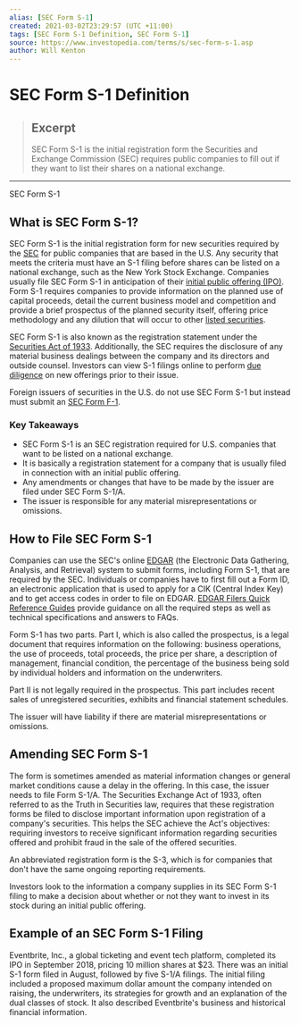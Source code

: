 ```yaml
---
alias: [SEC Form S-1]
created: 2021-03-02T23:29:57 (UTC +11:00)
tags: [SEC Form S-1 Definition, SEC Form S-1]
source: https://www.investopedia.com/terms/s/sec-form-s-1.asp
author: Will Kenton
---
```


# SEC Form S-1 Definition

> ## Excerpt
> SEC Form S-1 is the initial registration form the Securities and Exchange Commission (SEC) requires public companies to fill out if they want to list their shares on a national exchange.

---

SEC Form S-1
## What is SEC Form S-1?

SEC Form S-1 is the initial registration form for new securities required by the [SEC](https://www.investopedia.com/terms/s/sec.asp) for public companies that are based in the U.S. Any security that meets the criteria must have an S-1 filing before shares can be listed on a national exchange, such as the New York Stock Exchange. Companies usually file SEC Form S-1 in anticipation of their [initial public offering (IPO)](https://www.investopedia.com/terms/i/ipo.asp). Form S-1 requires companies to provide information on the planned use of capital proceeds, detail the current business model and competition and provide a brief prospectus of the planned security itself, offering price methodology and any dilution that will occur to other [listed securities](https://www.investopedia.com/terms/l/listedsecurity.asp).

SEC Form S-1 is also known as the registration statement under the [Securities Act of 1933](https://www.investopedia.com/terms/s/securitiesact1933.asp). Additionally, the SEC requires the disclosure of any material business dealings between the company and its directors and outside counsel. Investors can view S-1 filings online to perform [due diligence](https://www.investopedia.com/terms/d/duediligence.asp) on new offerings prior to their issue.

Foreign issuers of securities in the U.S. do not use SEC Form S-1 but instead must submit an [SEC Form F-1](https://www.investopedia.com/terms/s/sec-form-f-1.asp).

### Key Takeaways

-   SEC Form S-1 is an SEC registration required for U.S. companies that want to be listed on a national exchange.
-   It is basically a registration statement for a company that is usually filed in connection with an initial public offering.
-   Any amendments or changes that have to be made by the issuer are filed under SEC Form S-1/A.
-   The issuer is responsible for any material misrepresentations or omissions.

## How to File SEC Form S-1

Companies can use the SEC's online [EDGAR](https://www.sec.gov/page/everythingedgar) (the Electronic Data Gathering, Analysis, and Retrieval) system to submit forms, including Form S-1, that are required by the SEC. Individuals or companies have to first fill out a Form ID, an electronic application that is used to apply for a CIK (Central Index Key) and to get access codes in order to file on EDGAR. [EDGAR Filers Quick Reference Guides](https://www.sec.gov/info/edgar/edgar-quick-reference-guides.shtml) provide guidance on all the required steps as well as technical specifications and answers to FAQs.

Form S-1 has two parts. Part I, which is also called the prospectus, is a legal document that requires information on the following: business operations, the use of proceeds, total proceeds, the price per share, a description of management, financial condition, the percentage of the business being sold by individual holders and information on the underwriters.

Part II is not legally required in the prospectus. This part includes recent sales of unregistered securities, exhibits and financial statement schedules.

The issuer will have liability if there are material misrepresentations or omissions.

## Amending SEC Form S-1

The form is sometimes amended as material information changes or general market conditions cause a delay in the offering. In this case, the issuer needs to file Form S-1/A. The Securities Exchange Act of 1933, often referred to as the Truth in Securities law, requires that these registration forms be filed to disclose important information upon registration of a company's securities. This helps the SEC achieve the Act's objectives: requiring investors to receive significant information regarding securities offered and prohibit fraud in the sale of the offered securities.

An abbreviated registration form is the S-3, which is for companies that don't have the same ongoing reporting requirements.

Investors look to the information a company supplies in its SEC Form S-1 filing to make a decision about whether or not they want to invest in its stock during an initial public offering.

## Example of an SEC Form S-1 Filing

Eventbrite, Inc., a global ticketing and event tech platform, completed its IPO in September 2018, pricing 10 million shares at $23. There was an initial S-1 form filed in August, followed by five S-1/A filings. The initial filing included a proposed maximum dollar amount the company intended on raising, the underwriters, its strategies for growth and an explanation of the dual classes of stock. It also described Eventbrite's business and historical financial information.

